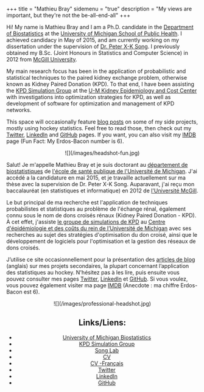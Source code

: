 +++
title = "Mathieu Bray"
sidemenu = "true"
description = "My views are important, but they're not the be-all-end-all"
+++

Hi! My name is Mathieu Bray and I am a Ph.D. candidate in the [Department of Biostatistics](http://sph.umich.edu/biostat/) at the [University of Michigan School of Public Health](https://www.sph.umich.edu/). I achieved candidacy in May of 2015, and am currently working on my dissertation under the supervision of [Dr. Peter X-K Song](http://www.umich.edu/~songlab/). I previously obtained my B.Sc. (Joint Honours in Statistics and Computer Science) in 2012 from [McGill University](https://www.mcgill.ca).

My main research focus has been in the application of probabilistic and statistical techniques to the paired kidney exchange problem, otherwise known as Kidney Paired Donation (KPD). To that end, I have been assisting the [KPD Simulation Group](http://kecc.sph.umich.edu/projects/optimization-and-simulation-kidney-paired-donation-program) at the [U-M Kidney Epidemiology and Cost Center](http://kecc.sph.umich.edu/) with investigations into optimization strategies for KPD, as well as development of software for optimization and management of KPD networks.

This space will occasionally feature [blog posts](https://www.mathieubray.com/post/) on some of my side projects, mostly using hockey statistics. Feel free to read those, then check out my [Twitter](http://twitter.com/mathieubray), [LinkedIn](http://www.linkedin.com/in/mathieubray) and [GitHub](http://github.com/mathieubray) pages. If you want, you can also visit my [IMDB](http://www.imdb.com/name/nm5380395/) page (Fun Fact: My Erdos-Bacon number is 6).

<span style="display:block;text-align:center">
![](/images/headshot-fun.jpg)
</span>


Salut! Je m'appelle Mathieu Bray et je suis doctorant au [département de biostatistiques]((http://sph.umich.edu/biostat/)) de [l'école de santé publique de l'Université de Michigan](https://www.sph.umich.edu/). J'ai accédé a la candidature en mai 2015, et je travaille actuellement sur ma thèse avec la supervision de Dr. Peter X-K Song. Auparavant, j'ai reçu mon baccalauréat (en statistiques et informatique) en 2012 de [l'Université McGill](https://www.mcgill.ca/fr).

Le but principal de ma recherche est l'application de techniques probabilistes et statistiques au problème de l'échange rénal, également connu sous le nom de dons croisés rénaux (Kidney Paired Donation - KPD). À cet effet, j'assiste [le groupe de simulations de KPD](http://kecc.sph.umich.edu/projects/optimization-and-simulation-kidney-paired-donation-program) au [Centre d'épidémiologie et des coûts du rein de l’Université de Michigan](http://kecc.sph.umich.edu/) avec ses recherches au sujet des stratégies d'optimisation du don croisé, ainsi que le développement de logiciels pour l'optimisation et la gestion des réseaux de dons croisés.

J’utilise ce site occasionnellement pour la présentation des [articles de blog](https://www.mathieubray.com/post/) (anglais) sur mes projets secondaires, la plupart concernant l’application des statistiques au hockey. N'hésitez pas à les lire, puis ensuite vous pouvez consulter mes pages [Twitter](http://twitter.com/mathieubray), [LinkedIn](http://www.linkedin.com/in/mathieubray) et [GitHub](http://github.com/mathieubray). Si vous voulez, vous pouvez également visiter ma page [IMDB](http://www.imdb.com/name/nm5380395/) (Anecdote : ma chiffre Erdos-Bacon est 6).



<span style="display:block;text-align:center">
![](/images/professional-headshot.jpg)



## Links/Liens:
- [University of Michigan Biostatistics](http://sph.umich.edu/biostat/)
- [KPD Simulation Group](http://kecc.sph.umich.edu/projects/optimization-and-simulation-kidney-paired-donation-program)
- [Song Lab](http://www.umich.edu/~songlab/)
- [CV](/cv.pdf)
- [CV -Français](/cv-francais.pdf)
- [Twitter](http://twitter.com/mathieubray)
- [LinkedIn](http://www.linkedin.com/in/mathieubray) 
- [GitHub](http://github.com/mathieubray)


